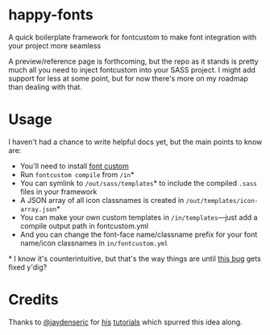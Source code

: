 happy-fonts
===========

A quick boilerplate framework for fontcustom to make font integration with your project more seamless

A preview/reference page is forthcoming, but the repo as it stands is pretty much all you need to inject fontcustom into your SASS project. I might add support for less at some point, but for now there's more on my roadmap than dealing with that. 

Usage
=====

I haven't had a chance to write helpful docs yet, but the main points to know are:
- You'll need to install [font custom](http://fontcustom.com/)
- Run `fontcustom compile` from `/in`\*
- You can symlink to `/out/sass/templates`\* to include the compiled `.sass` files in your framework
- A JSON array of all icon classnames is created in `/out/templates/icon-array.json`\*
- You can make your own custom templates in `/in/templates`—just add a compile output path in fontcustom.yml
- And you can change the font-face name/classname prefix for your font name/icon classnames in `in/fontcustom.yml`

\* I know it's counterintuitive, but that's the way things are until [this bug](https://github.com/FontCustom/fontcustom/issues/195#issuecomment-38879690) gets fixed y'dig?

Credits
=======

Thanks to [@jaydenseric](https://twitter.com/jaydenseric) for [his](http://jaydenseric.com/blog/fun-with-sass-and-font-icons) [tutorials](http://jaydenseric.com/blog/font-icons-like-a-boss-with-sass-and-font-custom) which spurred this idea along.
